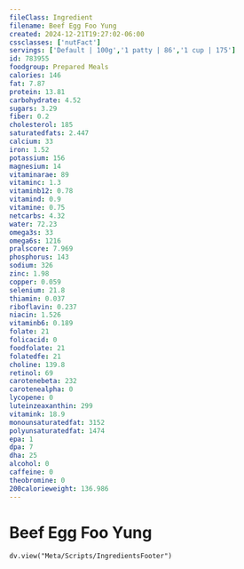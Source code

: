```yaml
---
fileClass: Ingredient
filename: Beef Egg Foo Yung
created: 2024-12-21T19:27:02-06:00
cssclasses: ['nutFact']
servings: ['Default | 100g','1 patty | 86','1 cup | 175']
id: 783955
foodgroup: Prepared Meals
calories: 146
fat: 7.87
protein: 13.81
carbohydrate: 4.52
sugars: 3.29
fiber: 0.2
cholesterol: 185
saturatedfats: 2.447
calcium: 33
iron: 1.52
potassium: 156
magnesium: 14
vitaminarae: 89
vitaminc: 1.3
vitaminb12: 0.78
vitamind: 0.9
vitamine: 0.75
netcarbs: 4.32
water: 72.23
omega3s: 33
omega6s: 1216
pralscore: 7.969
phosphorus: 143
sodium: 326
zinc: 1.98
copper: 0.059
selenium: 21.8
thiamin: 0.037
riboflavin: 0.237
niacin: 1.526
vitaminb6: 0.189
folate: 21
folicacid: 0
foodfolate: 21
folatedfe: 21
choline: 139.8
retinol: 69
carotenebeta: 232
carotenealpha: 0
lycopene: 0
luteinzeaxanthin: 299
vitamink: 18.9
monounsaturatedfat: 3152
polyunsaturatedfat: 1474
epa: 1
dpa: 7
dha: 25
alcohol: 0
caffeine: 0
theobromine: 0
200calorieweight: 136.986
---
```


# Beef Egg Foo Yung

```dataviewjs
dv.view("Meta/Scripts/IngredientsFooter")
```